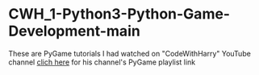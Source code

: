 # CWH_1-Python3-Python-Game-Development-main

These are PyGame tutorials I had watched on "CodeWithHarry" YouTube channel [clich here](https://youtube.com/playlist?list=PLu0W_9lII9ailUQcxEPZrWgDoL36BtPYb) for his channel's PyGame playlist link
